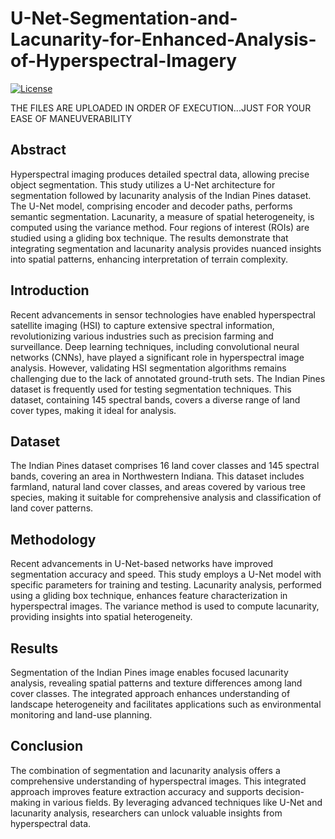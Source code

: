 # U-Net-Segmentation-and-Lacunarity-for-Enhanced-Analysis-of-Hyperspectral-Imagery

[![License](https://img.shields.io/badge/License-MIT-blue.svg)](https://opensource.org/licenses/MIT)

THE FILES ARE UPLOADED IN ORDER OF EXECUTION...JUST FOR YOUR EASE OF MANEUVERABILITY

## Abstract

Hyperspectral imaging produces detailed spectral data, allowing precise object segmentation. This study utilizes a U-Net architecture for segmentation followed by lacunarity analysis of the Indian Pines dataset. The U-Net model, comprising encoder and decoder paths, performs semantic segmentation. Lacunarity, a measure of spatial heterogeneity, is computed using the variance method. Four regions of interest (ROIs) are studied using a gliding box technique. The results demonstrate that integrating segmentation and lacunarity analysis provides nuanced insights into spatial patterns, enhancing interpretation of terrain complexity.

## Introduction

Recent advancements in sensor technologies have enabled hyperspectral satellite imaging (HSI) to capture extensive spectral information, revolutionizing various industries such as precision farming and surveillance. Deep learning techniques, including convolutional neural networks (CNNs), have played a significant role in hyperspectral image analysis. However, validating HSI segmentation algorithms remains challenging due to the lack of annotated ground-truth sets. The Indian Pines dataset is frequently used for testing segmentation techniques. This dataset, containing 145 spectral bands, covers a diverse range of land cover types, making it ideal for analysis.

## Dataset

The Indian Pines dataset comprises 16 land cover classes and 145 spectral bands, covering an area in Northwestern Indiana. This dataset includes farmland, natural land cover classes, and areas covered by various tree species, making it suitable for comprehensive analysis and classification of land cover patterns.

## Methodology

Recent advancements in U-Net-based networks have improved segmentation accuracy and speed. This study employs a U-Net model with specific parameters for training and testing. Lacunarity analysis, performed using a gliding box technique, enhances feature characterization in hyperspectral images. The variance method is used to compute lacunarity, providing insights into spatial heterogeneity.

## Results

Segmentation of the Indian Pines image enables focused lacunarity analysis, revealing spatial patterns and texture differences among land cover classes. The integrated approach enhances understanding of landscape heterogeneity and facilitates applications such as environmental monitoring and land-use planning.

## Conclusion

The combination of segmentation and lacunarity analysis offers a comprehensive understanding of hyperspectral images. This integrated approach improves feature extraction accuracy and supports decision-making in various fields. By leveraging advanced techniques like U-Net and lacunarity analysis, researchers can unlock valuable insights from hyperspectral data.


